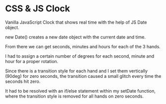 # CSS & JS Clock
 
Vanilla JavaScript Clock that shows real time with the help of JS Date object.

new Date() creates a new date object with the current date and time.

From there we can get seconds, minutes and hours for each of the 3 hands.

I had to assign a certain number of degrees for each second, minute and hour for a proper rotation.

Since there is a transition style for each hand and I set them vertically (90deg) for zero seconds, the transition caused a small glitch every time the seconds hit zero.

It had to be resolved with an if/else statement within my setDate function, where the transition style is removed for all hands on zero seconds.